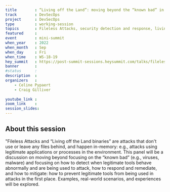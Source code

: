 ```yaml
---
title        : “Living off the Land”: moving beyond the “known bad” in detection & response, and how to mitigate
track        : DevSecOps
project      : DevSecOps
type         : working-session
topics       : Fileless Attacks, security detection and response, living off the land binaries, LOLbins, in-memory attacks
featured     :
event        : mini-summit
when_year    : 2022
when_month   : Sep
when_day     : Fri
when_time    : WS-18-19
hey_summit   : https://post-summit-sessions.heysummit.com/talks/fileless-attacks-and-living-off-the-land-binaries-moving-beyond-just-the-known-bad-in-security-detection-and-response/
banner       : 
#status      : 
description  :
organizers   :
    - Celine Pypaert
    - Craig Gilliver
       
youtube_link : 
zoom_link    : 
session_slides:
---
```




## About this session
"Fileless Attacks and “Living off the Land binaries” are attacks that don't use or leave any files behind, and happen in-memory: e.g., attacks using legitimate applications or processes in the environment. This panel will be a discussion on moving beyond focusing on the “known bad” (e.g., viruses, malware) and focusing on how to detect when legitimate tools behave abnormally and are being used to attack, how to respond and remediate, and how to mitigate: how to prevent legitimate tools from being used in attacks in the first place. Examples, real-world scenarios, and experiences will be explored.
